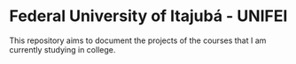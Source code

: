 ﻿# Federal University of Itajubá - UNIFEI

This repository aims to document the projects of the courses that I am currently studying in college.
